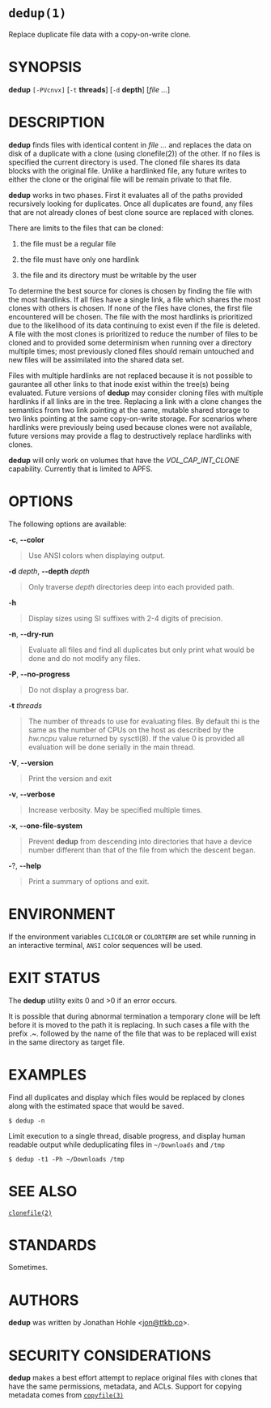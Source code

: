 # `dedup(1)`

Replace duplicate file data with a copy-on-write clone.

# SYNOPSIS

**dedup** `[-PVcnvx]` [`-t`&nbsp;**threads**] [`-d`&nbsp;**depth**] [*file&nbsp;...*]

# DESCRIPTION

**dedup** finds files with identical content in
*file ...* and replaces the data on disk of a duplicate with a clone (using
clonefile(2)) of the other. If no files is specified the current directory is used. The
cloned file shares its data blocks with the original file. Unlike a hardlinked file,
any future writes to either the clone or the original file will be remain private to
that file.

**dedup** works in two phases. First it evaluates all of the paths provided recursively
looking for duplicates. Once all duplicates are found, any files that are not
already clones of best clone source are replaced with clones.

There are limits to the files that can be cloned:

1.	the file must be a regular file

2.	the file must have only one hardlink

3.	the file and its directory must be writable by the user

To determine the best source for clones is chosen by finding the file with the
most hardlinks. If all files have a single link, a file which shares the most
clones with others is chosen. If none of the files have clones, the first file
encountered will be chosen. The file with the most hardlinks is prioritized due
to the likelihood of its data continuing to exist even if the file is deleted.
A file with the most clones is prioritized to reduce the number of files to be
cloned and to provided some determinism when running over a directory multiple
times; most previously cloned files should remain untouched and new files will
be assimilated into the shared data set.

Files with multiple hardlinks are not replaced because it is not possible to
gaurantee all other links to that inode exist within the tree(s) being evaluated.
Future versions of
**dedup**
may consider cloning files with multiple hardlinks if all links are in the tree.
Replacing a link with a clone changes the semantics from two link pointing at
the same, mutable shared storage to two links pointing at the same copy-on-write
storage. For scenarios where hardlinks were previously being used because
clones were not available, future versions may provide a flag to destructively
replace hardlinks with clones.

**dedup**
will only work on volumes that have the
*VOL\_CAP\_INT\_CLONE*
capability. Currently that is limited to APFS.

# OPTIONS

The following options are available:

**-c**, **-&#45;color**

> Use ANSI colors when displaying output.

**-d** *depth*, **-&#45;depth** *depth*

> Only traverse
> *depth*
> directories deep into each provided path.

**-h**

> Display sizes using SI suffixes with 2-4 digits of precision.

**-n**, **-&#45;dry-run**

> Evaluate all files and find all duplicates but only print what would be done
> and do not modify any files.

**-P**, **-&#45;no-progress**

> Do not display a progress bar.

**-t** *threads*

> The number of threads to use for evaluating files. By default thi is the same
> as the number of CPUs on the host as described by the
> *hw.ncpu*
> value returned by
> sysctl(8).
> If the value 0 is provided all evaluation will be done serially in the main
> thread.

**-V**, **-&#45;version**

> Print the version and exit

**-v**, **-&#45;verbose**

> Increase verbosity. May be specified multiple times.

**-x**, **-&#45;one-file-system**

> Prevent
> **dedup**
> from descending into directories that have a device number different than that
> of the file from which the descent began.

**-**?, **-&#45;help**

> Print a summary of options and exit.

# ENVIRONMENT

If the environment variables
`CLICOLOR`
or
`COLORTERM`
are set while running in an interactive terminal,
`ANSI`
color sequences will be used.

# EXIT STATUS

The
**dedup**
utility exits 0 and &gt;0 if an error occurs.

It is possible that during abnormal termination a temporary clone will be left
before it is moved to the path it is replacing. In such cases a file with the
prefix .~. followed by the name of the file that was to be replaced will exist
in the same directory as target file.

# EXAMPLES

Find all duplicates and display which files would be replaced by clones along
with the estimated space that would be saved.

	$ dedup -n

Limit execution to a single thread, disable progress, and display human readable
output while deduplicating files in `~/Downloads` and `/tmp`

    $ dedup -t1 -Ph ~/Downloads /tmp

# SEE ALSO

[`clonefile(2)`](https://www.unix.com/man-page/mojave/2/clonefile/)

# STANDARDS

Sometimes.

# AUTHORS

**dedup**
was written by
Jonathan Hohle &lt;[jon@ttkb.co](mailto:jon@ttkb.co)&gt;.

# SECURITY CONSIDERATIONS

**dedup**
makes a best effort attempt to replace original files with clones that have
the same permissions, metadata, and ACLs. Support for copying metadata comes
from
[`copyfile(3)`](https://developer.apple.com/library/archive/documentation/System/Conceptual/ManPages_iPhoneOS/man3/copyfile.3.html)